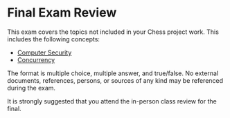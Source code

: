 # Final Exam Review

This exam covers the topics not included in your Chess project work. This includes the following concepts:

- [Computer Security](../computer-security/computer-security.md)
- [Concurrency](../concurrency/concurrency.md)

The format is multiple choice, multiple answer, and true/false. No external documents, references, persons, or sources of any kind may be referenced during the exam.

It is strongly suggested that you attend the in-person class review for the final.
